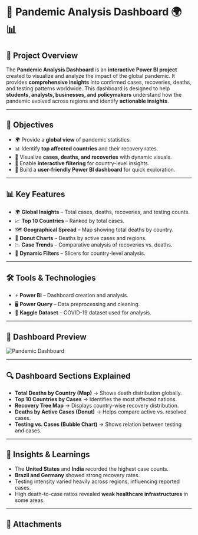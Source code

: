 # 🦠 Pandemic Analysis Dashboard 🌍📊    

## 📌 Project Overview  
The **Pandemic Analysis Dashboard** is an **interactive Power BI project** created to visualize and analyze the impact of the global pandemic. It provides **comprehensive insights** into confirmed cases, recoveries, deaths, and testing patterns worldwide. This dashboard is designed to help **students, analysts, businesses, and policymakers** understand how the pandemic evolved across regions and identify **actionable insights**.  

---

## 🎯 Objectives  
- 🌍 Provide a **global view** of pandemic statistics.  
- 📊 Identify **top affected countries** and their recovery rates.  
- 🧾 Visualize **cases, deaths, and recoveries** with dynamic visuals.  
- 🎯 Enable **interactive filtering** for country-level insights.  
- 🔄 Build a **user-friendly Power BI dashboard** for quick exploration.  

---

## 📊 Key Features  
- 🌍 **Global Insights** – Total cases, deaths, recoveries, and testing counts.  
- 📈 **Top 10 Countries** – Ranked by total cases.  
- 🗺️ **Geographical Spread** – Map showing total deaths by country.  
- 🧾 **Donut Charts** – Deaths by active cases and regions.  
- 📉 **Case Trends** – Comparative analysis of recoveries vs. deaths.  
- 🎯 **Dynamic Filters** – Slicers for country-level analysis.  

---

## 🛠️ Tools & Technologies  
- ⚡ **Power BI** – Dashboard creation and analysis.  
- 🖥️ **Power Query** – Data preprocessing and cleaning.  
- 📂 **Kaggle Dataset** – COVID-19 dataset used for analysis.  

---

## 📸 Dashboard Preview  
![Pandemic Dashboard](./pandemic_dashboard.png)  

---

## 🔍 Dashboard Sections Explained  
- **Total Deaths by Country (Map)** → Shows death distribution globally.  
- **Top 10 Countries by Cases** → Identifies the most affected nations.  
- **Recovery Tree Map** → Displays country-wise recovery distribution.  
- **Deaths by Active Cases (Donut)** → Helps compare active vs. resolved cases.  
- **Testing vs. Cases (Bubble Chart)** → Shows relation between testing and cases.  

---

## 🔮 Insights & Learnings  
- The **United States** and **India** recorded the highest case counts.  
- **Brazil and Germany** showed strong recovery rates.  
- Testing intensity varied heavily across regions, influencing reported cases.  
- High death-to-case ratios revealed **weak healthcare infrastructures** in some areas.  

---

## 📂 Attachments

